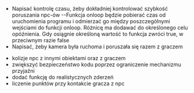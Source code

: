 + Napisać kontrolę czasu, żeby dokładniej kontrolować szybkość poruszania npc-ów
--Funkcja onloop będzie pobierać czas od uruchomienia programu i odmierzać go między poszczególnymi wejściami do funkcji onloop. Różnicę ma dodawać do określonego celu opóźnienia. Gdy osiągnie określoną wartość
 to funkcja zwróci true, w przeciwnym razie false
+ Napisać, żeby kamera była ruchoma i poruszała się razem z graczem
- kolizje npc z innymi obiektami oraz z graczem
- zwiększyć bezpieczeństwo kodu poprzez ograniczenie mechanizmu przyjaźni
- dodać funkcję do realistycznych zderzeń
- liczenie punktów przy kontakcie gracza z npc


